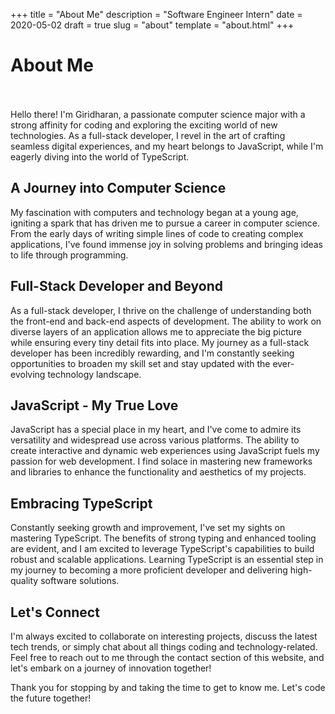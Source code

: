 +++
title = "About Me"
description = "Software Engineer Intern"
date = 2020-05-02
draft = true
slug = "about"
template = "about.html"
+++

# About Me <br> <br>

Hello there! I'm Giridharan, a passionate computer science major with a strong affinity for coding and exploring the exciting world of new technologies. As a full-stack developer, I revel in the art of crafting seamless digital experiences, and my heart belongs to JavaScript, while I'm eagerly diving into the world of TypeScript.

## A Journey into Computer Science

My fascination with computers and technology began at a young age, igniting a spark that has driven me to pursue a career in computer science. From the early days of writing simple lines of code to creating complex applications, I've found immense joy in solving problems and bringing ideas to life through programming.

## Full-Stack Developer and Beyond

As a full-stack developer, I thrive on the challenge of understanding both the front-end and back-end aspects of development. The ability to work on diverse layers of an application allows me to appreciate the big picture while ensuring every tiny detail fits into place. My journey as a full-stack developer has been incredibly rewarding, and I'm constantly seeking opportunities to broaden my skill set and stay updated with the ever-evolving technology landscape.

## JavaScript - My True Love

JavaScript has a special place in my heart, and I've come to admire its versatility and widespread use across various platforms. The ability to create interactive and dynamic web experiences using JavaScript fuels my passion for web development. I find solace in mastering new frameworks and libraries to enhance the functionality and aesthetics of my projects.

## Embracing TypeScript

Constantly seeking growth and improvement, I've set my sights on mastering TypeScript. The benefits of strong typing and enhanced tooling are evident, and I am excited to leverage TypeScript's capabilities to build robust and scalable applications. Learning TypeScript is an essential step in my journey to becoming a more proficient developer and delivering high-quality software solutions.

## Let's Connect

I'm always excited to collaborate on interesting projects, discuss the latest tech trends, or simply chat about all things coding and technology-related. Feel free to reach out to me through the contact section of this website, and let's embark on a journey of innovation together!

Thank you for stopping by and taking the time to get to know me. Let's code the future together!
